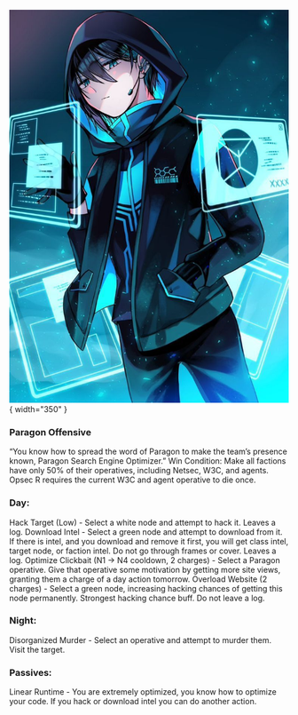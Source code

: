 ![paragonsearchengineoptimizer.png](Images/paragonsearchengineoptimizer.png){ width="350" }

### **Paragon Offensive**

<span class="paragon">
“You know how to spread the word of Paragon to make the team’s presence known, Paragon Search Engine Optimizer.”

<span class="paragon">
Win Condition: Make all factions have only 50% of their operatives, including Netsec, W3C, and agents. Opsec R requires the current W3C and agent operative to die once.

### **Day:**

<span class="paragon">
Hack Target (Low) - Select a white node and attempt to hack it. Leaves a log.

<span class="paragon">
Download Intel - Select a green node and attempt to download from it. If there is intel, and you download and remove it first, you will get class intel, target node, or faction intel. Do not go through frames or cover. Leaves a log.

<span class="paragon">
Optimize Clickbait (N1 -> N4 cooldown, 2 charges) - Select a Paragon operative. Give that operative some motivation by getting more site views, granting them a charge of a day action tomorrow.

<span class="paragon">
Overload Website (2 charges) - Select a green node, increasing hacking chances of getting this node permanently. Strongest hacking chance buff. Do not leave a log.

### **Night:**

<span class="paragon">
Disorganized Murder - Select an operative and attempt to murder them. Visit the target.

### **Passives:**

<span class="paragon">
Linear Runtime - You are extremely optimized, you know how to optimize your code. If you hack or download intel you can do another action.